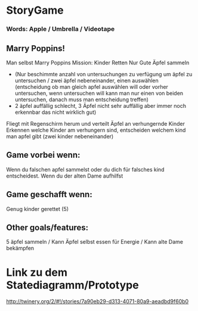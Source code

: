 # StoryGame

### Words: Apple / Umbrella / Videotape

## Marry Poppins!
Man selbst Marry Poppins 
Mission: Kinder Retten
Nur Gute Äpfel sammeln 
-	(Nur beschimmte anzahl von untersuchungen zu verfügung um äpfel zu untersuchen / zwei äpfel nebeneinander, einen auswählen (entscheidung ob man gleich apfel auswählen will oder vorher untersuchen, wenn untersuchen will kann man nur einen von beiden untersuchen, danach muss man entscheidung treffen) 
-	2 äpfel auffällig schlecht, 3 Äpfel nicht sehr auffällig aber immer noch erkennbar das nicht wirklich gut)

Fliegt mit Regenschirm herum und verteilt Äpfel an verhungernde Kinder
Erkennen welche Kinder am verhungern sind, entscheiden welchem kind man apfel gibt (zwei kinder nebeneinander)

## Game vorbei wenn:
Wenn du falschen apfel sammelst oder du dich für falsches kind entscheidest.
Wenn du der alten Dame aufhilfst

## Game geschafft wenn:
Genug kinder gerettet (5)

## Other goals/features:
5 äpfel sammeln / Kann Äpfel selbst essen für Energie / Kann alte Dame bekämpfen


# Link zu dem Statediagramm/Prototype
http://twinery.org/2/#!/stories/7a90eb29-d313-4071-80a9-aeadbd9f60b0
